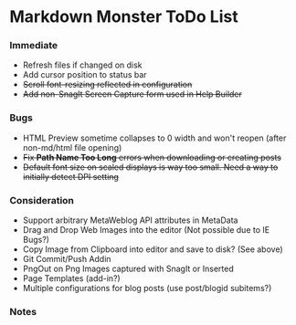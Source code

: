 # Markdown Monster ToDo List

### Immediate
* Refresh files if changed on disk
* Add cursor position to status bar
* <s>Scroll font-resizing reflected in configuration</s>
* <s>Add non-SnagIt Screen Capture form used in Help Builder</s>

### Bugs
* HTML Preview sometime collapses to 0 width and won't reopen (after non-md/html file opening)
* <s>Fix **Path Name Too Long** errors when downloading or creating posts</s>
* <s>Default font size on scaled displays is way too small. Need a way to initially detect DPI setting</s>

### Consideration
* Support arbitrary MetaWeblog API attributes in MetaData
* Drag and Drop Web Images into the editor (Not possible due to IE Bugs?)
* Copy Image from Clipboard into editor and save to disk? (See above)
* Git Commit/Push Addin
* PngOut on Png Images captured with SnagIt or Inserted
* Page Templates (add-in?)
* Multiple configurations for blog posts (use post/blogid subitems?)

### Notes
